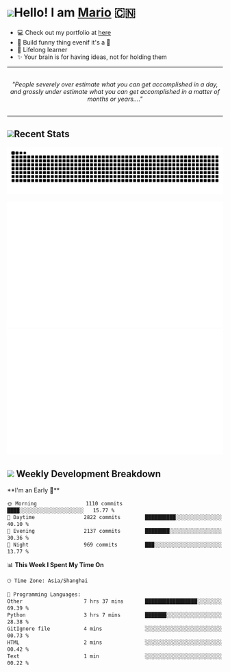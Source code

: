 <h1><a href = "#"><img src="https://media.giphy.com/media/VgCDAzcKvsR6OM0uWg/giphy.gif" width="50"></a><span>Hello! I am <a href="https://github.com/mario1in">Mario</a></span> 🇨🇳 </h1>

- 💻 Check out my portfolio at [here](https://shixiong.name)
- 🔨 Build funny thing evenif it's a 💩
- 🚀 Lifelong learner
- ✨ Your brain is for having ideas, not for holding them

<hr/>
<br/>
<div align="center">
<i>"People severely over estimate what you can get accomplished in a day, and grossly under estimate what you can get accomplished in a matter of months or years...." </i>
</div>
<br/>
<hr/>

<h2 align="left">
  <a href="#"><img src="https://emojis.slackmojis.com/emojis/images/1643514389/3643/cool-doge.gif?1643514389" height="30"></a>Recent Stats
</h2>

<picture>
  <source
    media="(prefers-color-scheme: dark)"
    srcset="https://raw.githubusercontent.com/mario1in/mario1in/output/github-contribution-grid-snake-dark.svg"
  />
  <source
    media="(prefers-color-scheme: light)"
    srcset="https://raw.githubusercontent.com/mario1in/mario1in/output/github-contribution-grid-snake.svg"
  />
  <img
    alt="github contribution grid snake animation"
    src="https://raw.githubusercontent.com/mario1in/mario1in/output/github-contribution-grid-snake.svg"
  />
</picture>

![overview](https://raw.githubusercontent.com/mario1in/mario1in/stats-output/generated/overview.svg)
![languages](https://raw.githubusercontent.com/mario1in/mario1in/stats-output/generated/languages.svg)

<h2 align="left">
  <a href="#"><img src="https://emojis.slackmojis.com/emojis/images/1643514062/184/nyancat_big.gif?1643514062" height="30"></a> Weekly Development Breakdown
</h2>
<!--START_SECTION:waka-->
**I'm an Early 🐤** 

```text
🌞 Morning                1110 commits        ████░░░░░░░░░░░░░░░░░░░░░   15.77 % 
🌆 Daytime                2822 commits        ██████████░░░░░░░░░░░░░░░   40.10 % 
🌃 Evening                2137 commits        ████████░░░░░░░░░░░░░░░░░   30.36 % 
🌙 Night                  969 commits         ███░░░░░░░░░░░░░░░░░░░░░░   13.77 % 
```


📊 **This Week I Spent My Time On** 

```text
🕑︎ Time Zone: Asia/Shanghai

💬 Programming Languages: 
Other                    7 hrs 37 mins       █████████████████░░░░░░░░   69.39 % 
Python                   3 hrs 7 mins        ███████░░░░░░░░░░░░░░░░░░   28.38 % 
GitIgnore file           4 mins              ░░░░░░░░░░░░░░░░░░░░░░░░░   00.73 % 
HTML                     2 mins              ░░░░░░░░░░░░░░░░░░░░░░░░░   00.42 % 
Text                     1 min               ░░░░░░░░░░░░░░░░░░░░░░░░░   00.22 % 
```


<!--END_SECTION:waka-->

